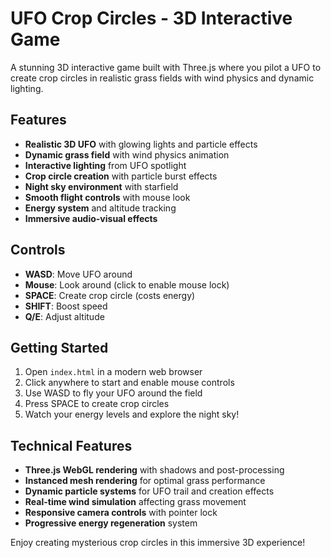# UFO Crop Circles - 3D Interactive Game

A stunning 3D interactive game built with Three.js where you pilot a UFO to create crop circles in realistic grass fields with wind physics and dynamic lighting.

## Features

- **Realistic 3D UFO** with glowing lights and particle effects
- **Dynamic grass field** with wind physics animation
- **Interactive lighting** from UFO spotlight
- **Crop circle creation** with particle burst effects
- **Night sky environment** with starfield
- **Smooth flight controls** with mouse look
- **Energy system** and altitude tracking
- **Immersive audio-visual effects**

## Controls

- **WASD**: Move UFO around
- **Mouse**: Look around (click to enable mouse lock)
- **SPACE**: Create crop circle (costs energy)
- **SHIFT**: Boost speed
- **Q/E**: Adjust altitude

## Getting Started

1. Open `index.html` in a modern web browser
2. Click anywhere to start and enable mouse controls
3. Use WASD to fly your UFO around the field
4. Press SPACE to create crop circles
5. Watch your energy levels and explore the night sky!

## Technical Features

- **Three.js WebGL rendering** with shadows and post-processing
- **Instanced mesh rendering** for optimal grass performance
- **Dynamic particle systems** for UFO trail and creation effects
- **Real-time wind simulation** affecting grass movement
- **Responsive camera controls** with pointer lock
- **Progressive energy regeneration** system

Enjoy creating mysterious crop circles in this immersive 3D experience!